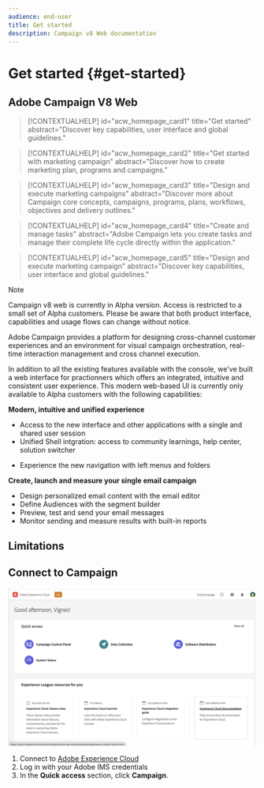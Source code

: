 ```yaml
---
audience: end-user
title: Get started
description: Campaign v8 Web documentation
---
```

# Get started {#get-started}

## Adobe Campaign V8 Web

<!--
V8 web overview
context, scope (targets cross-channel practitioners), limitations
only existing customers
-->
>[!CONTEXTUALHELP]
>id="acw_homepage_card1"
>title="Get started"
>abstract="Discover key capabilities, user interface and global guidelines."

>[!CONTEXTUALHELP]
>id="acw_homepage_card2"
>title="Get started with marketing campaign"
>abstract="Discover how to create marketing plan, programs and campaigns."

>[!CONTEXTUALHELP]
>id="acw_homepage_card3"
>title="Design and execute marketing campaigns"
>abstract="Discover more about Campaign core concepts, campaigns, programs, plans, workflows, objectives and delivery outlines."

>[!CONTEXTUALHELP]
>id="acw_homepage_card4"
>title="Create and manage tasks"
>abstract="Adobe Campaign lets you create tasks and manage their complete life cycle directly within the application."

>[!CONTEXTUALHELP]
>id="acw_homepage_card5"
>title="Design and execute marketing campaign"
>abstract="Discover key capabilities, user interface and global guidelines."

>[!NOTE]
>
>Campaign v8 web is currently in Alpha version. Access is restricted to a small set of Alpha customers. Please be aware that both product interface, capabilities and usage flows can change without notice.

Adobe Campaign provides a platform for designing cross-channel customer experiences and an environment for visual campaign orchestration, real-time interaction management and cross channel execution.

In addition to all the existing features available with the console, we've built a web interface for practionners which offers an integrated, intuitive and consistent user experience. This modern web-based UI is currently only available to Alpha customers with the following capabilities:

**Modern, intuitive and unified experience**

* Access to the new interface and other applications with a single and shared user session
* Unified Shell intgration: access to community learnings, help center, solution switcher
<!--
No search and pulse notifications in Alpha
-->
* Experience the new navigation with left menus and folders

**Create, launch and measure your single email campaign**

* Design personalized email content with the email editor
* Define Audiences with the segment builder
* Preview, test and send your email messages
* Monitor sending and measure results with built-in reports 

<!--
add info somewhere to remind users that
* they still have access to their console (+ link to v8 console doc)
* they keep their existing data (example: will be able to use their existing delivery templates to create deliveries)
-->

## Limitations

## Connect to Campaign

![](assets/connect.png)

1. Connect to [Adobe Experience Cloud](http://experience.adobe.com)
1. Log in with your Adobe IMS credentials
1. In the **Quick access** section, click **Campaign**.

<!--
-> experience cloud home: "Campaign" -> home campaign v8
-> or Campaign v8 web if direct URL
-->